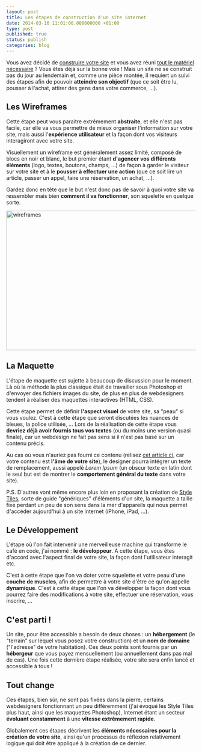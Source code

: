 ```yaml
---
layout: post
title: Les étapes de construction d'un site internet
date: 2014-03-16 11:01:00.000000000 +01:00
type: post
published: true
status: publish
categories: blog
---
```

<p>Vous avez décidé de <a href="http://www.nithou.net/learn/pourquoi-aurais-je-besoin-dun-site">construire votre site</a> et vous avez réuni <a href="http://www.nithou.net/learn/de-quoi-ai-je-besoin-pour-construire-mon-site">tout le matériel nécessaire</a> ? Vous êtes déjà sur la bonne voie ! Mais un site ne se construit pas du jour au lendemain et, comme une pièce montée, il requiert un suivi des étapes afin de pouvoir <strong>atteindre son objectif</strong> (que ce soit être lu, pousser à l'achat, attirer des gens dans votre commerce, ...).</p>
<h2>Les Wireframes</h2>
<p>Cette étape peut vous paraitre extrêmement <strong>abstraite</strong>, et elle n'est pas facile, car elle va vous permettre de mieux organiser l'information sur votre site, mais aussi l'<strong>expérience utilisateur</strong> et la façon dont vos visiteurs interagiront avec votre site.</p>
<p>Visuellement un wireframe est généralement assez limité, composé de blocs en noir et blanc, le but premier étant <strong>d'agencer vos différents éléments</strong> (logo, textes, boutons, champs, ...) de façon à garder le visiteur sur votre site et à le <strong>pousser à effectuer une action</strong> (que ce soit lire un article, passer un appel, faire une réservation, un achat, ...).</p>
<p>Gardez donc en tête que le but n'est donc pas de savoir à quoi votre site va ressembler mais bien <strong>comment il va fonctionner</strong>, son squelette en quelque sorte.</p>
<p><a href="http://www.nithou.net/wp-content/uploads/2014/03/wireframes.jpg"><img src="{{ site.baseurl }}/assets/wireframes-556x371.jpg" alt="wireframes" width="556" height="371" class="aligncenter size-medium wp-image-2464" /></a></p>
<h2>La Maquette</h2>
<p>L'étape de maquette est sujette à beaucoup de discussion pour le moment. Là où la méthode la plus classique était de travailler sous Photoshop et d'envoyer des fichiers images du site, de plus en plus de webdesigners tendent à réaliser des maquettes interactives (HTML, CSS).</p>
<p>Cette étape permet de définir <strong>l'aspect visuel</strong> de votre site, sa "peau" si vous voulez. C'est à cette étape que seront discutées les nuances de bleues, la police utilisée, ... Lors de la réalisation de cette étape vous <strong>devriez déjà avoir fournis tous vos textes</strong> (ou du moins une version quasi finale), car un webdesign ne fait pas sens si il n'est pas basé sur un contenu précis.</p>
<p>Au cas où vous n'auriez pas fourni ce contenu (relisez <a href="http://www.nithou.net/learn/de-quoi-ai-je-besoin-pour-construire-mon-site">cet article ci</a>, car votre contenu est <strong>l'âme de votre site</strong>), le designer pourra intégrer un texte de remplacement, aussi appelé <em>Lorem Ipsum</em> (un obscur texte en latin dont le seul but est de montrer le <strong>comportement général du texte</strong> dans votre site).</p>
<p>P.S. D'autres vont même encore plus loin en proposant la création de <a href="http://styletil.es/">Style Tiles</a>, sorte de guide "génériques" d'éléments d'un site, la maquette a taille fixe perdant un peu de son sens dans la mer d'appareils qui nous permet d'accéder aujourd'hui à un site internet (iPhone, iPad, ...).</p>
<h2>Le Développement</h2>
<p>L'étape où l'on fait intervenir une merveilleuse machine qui transforme le café en code, j'ai nommé : <strong>le développeur</strong>. A cette étape, vous êtes d'accord avec l'aspect final de votre site, la façon dont l'utilisateur interagit etc.</p>
<p>C'est à cette étape que l'on va doter votre squelette et votre peau d'une <strong>couche de muscles</strong>, afin de permettre à votre site d'être ce qu'on appelle <strong>dynamique</strong>. C'est à cette étape que l'on va développer la façon dont vous pourrez faire des modifications à votre site, effectuer une réservation, vous inscrire, ...</p>
<h2>C'est parti !</h2>
<p>Un site, pour être accessible a besoin de deux choses : un <strong>hébergement</strong> (le "terrain" sur lequel vous posez votre construction) et un <strong>nom de domaine</strong> ("l'adresse" de votre habitation). Ces deux points sont fournis par un <strong>hébergeur</strong> que vous payez mensuellement (ou annuellement dans pas mal de cas). Une fois cette dernière étape réalisée, votre site sera enfin lancé et accessible à tous !</p>
<h2>Tout change</h2>
<p>Ces étapes, bien sûr, ne sont pas fixées dans la pierre, certains webdesigners fonctionnant un peu différemment (j'ai évoqué les Style Tiles plus haut, ainsi que les maquettes Photoshop), Internet étant un secteur <strong>évoluant constamment</strong> à une <strong>vitesse extrêmement rapide</strong>.</p>
<p>Globalement ces étapes décrivent les <strong>éléments nécessaires pour la création de votre site</strong>, ainsi qu'un processus de réflexion relativement logique qui doit être appliqué à la création de ce dernier.</p>
